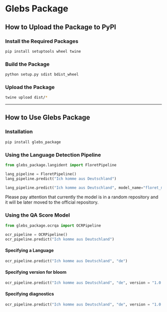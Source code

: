 # Glebs Package

## How to Upload the Package to PyPI

### Install the Required Packages
```sh
pip install setuptools wheel twine
```

### Build the Package
```sh
python setup.py sdist bdist_wheel
```

### Upload the Package
```sh
twine upload dist/*
```

---

## How to Use Glebs Package

### Installation
```sh
pip install glebs_package
```

### Using the Language Detection Pipeline
```python
from glebs_package.langident import FloretPipeline

lang_pipeline = FloretPipeline()
lang_pipeline.predict("Ich komme aus Deutschland")

lang_pipeline.predict("Ich komme aus Deutschland", model_name="floret_model.bin", repo_id="Maslionoksudo_pipelines", revision="main")
```
Please pay attention that currently the model is in a random repository and it will be later moved to the official repository.

### Using the QA Score Model
```python
from glebs_package.ocrqa import OCRPipeline

ocr_pipeline = OCRPipeline()
ocr_pipeline.predict("Ich komme aus Deutschland")
```

#### Specifying a Language
```python
ocr_pipeline.predict("Ich komme aus Deutschland", "de")
```

#### Specifying version for bloom
```python
ocr_pipeline.predict("Ich komme aus Deutschland", "de", version = "1.0.6")
```

#### Specifying diagnostics
```python
ocr_pipeline.predict("Ich komme aus Deutschland", "de", version = "1.0.6", diagnostics = True)
```